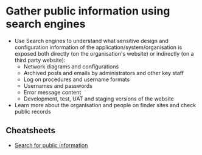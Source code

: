# Gather public information using search engines

* Use Search engines to understand what sensitive design and configuration information of the application/system/organisation is exposed both directly (on the organisation's website) or indirectly (on a third party website): 
  * Network diagrams and configurations
  * Archived posts and emails by administrators and other key staff
  * Log on procedures and username formats
  * Usernames and passwords
  * Error message content
  * Development, test, UAT and staging versions of the website
* Learn more about the organisation and people on finder sites and check public records

## Cheatsheets

* [Search for public information](cheatsheets:docs/reconnaissance/Search-public-information)
